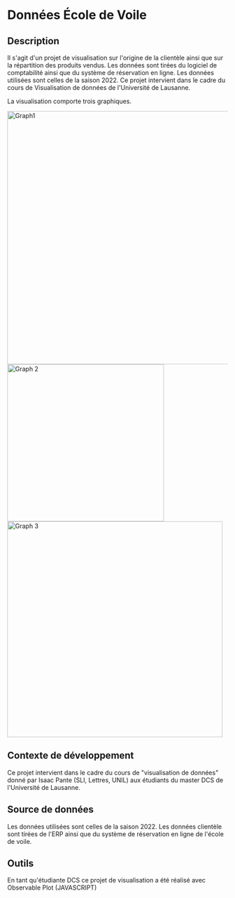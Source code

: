 
# Données École de Voile 


## Description
Il s'agit d'un projet de visualisation sur l'origine de la clientèle ainsi que sur la répartition des produits vendus. Les données sont tirées du logiciel de comptabilité ainsi que du système de réservation en ligne. Les données utilisées sont celles de la saison 2022. Ce projet intervient dans le cadre du cours de Visualisation de données de l'Université de Lausanne.

La visualisation comporte trois graphiques.

<img width="577" alt="Graph1" src="https://github.com/Jiju97/Donn-es_Ecoledevoile/assets/136253358/1dd5b498-7887-4669-895b-6cf0e9421af3">



<img width="358" alt="Graph 2" src="https://github.com/Jiju97/Donn-es_Ecoledevoile/assets/136253358/f787e345-cda5-4d7b-a899-42c6b492ea73">


<img width="492" alt="Graph 3" src="https://github.com/Jiju97/Donn-es_Ecoledevoile/assets/136253358/74268594-d30d-4d00-9041-912a1485ed6d">






## Contexte de développement

Ce projet intervient dans le cadre du cours de "visualisation de données" donné par Isaac Pante (SLI, Lettres, UNIL) aux étudiants du master DCS de l'Université de Lausanne.
## Source de données
Les données utilisées sont celles de la saison 2022. Les données clientèle sont tirées de l'ERP ainsi que du système de réservation en ligne de l'école de voile.
## Outils
En tant qu'étudiante DCS ce projet de visualisation a été réalisé avec Observable Plot (JAVASCRIPT)
